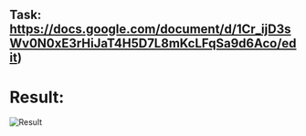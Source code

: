 Task: https://docs.google.com/document/d/1Cr_ijD3sWv0N0xE3rHiJaT4H5D7L8mKcLFqSa9d6Aco/edit)
---------------------------------
Result:
=================================
![Result](https://user-images.githubusercontent.com/29499863/65607985-23d95b80-dfb6-11e9-9e3c-46cd4f21ff33.png)
